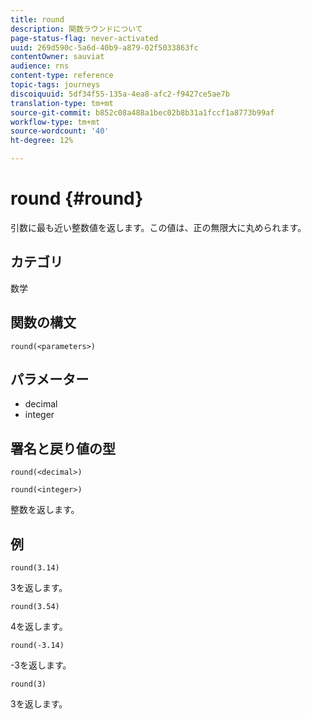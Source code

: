 ```yaml
---
title: round
description: 関数ラウンドについて
page-status-flag: never-activated
uuid: 269d590c-5a6d-40b9-a879-02f5033863fc
contentOwner: sauviat
audience: rns
content-type: reference
topic-tags: journeys
discoiquuid: 5df34f55-135a-4ea8-afc2-f9427ce5ae7b
translation-type: tm+mt
source-git-commit: b852c08a488a1bec02b8b31a1fccf1a8773b99af
workflow-type: tm+mt
source-wordcount: '40'
ht-degree: 12%

---
```



# round {#round}

引数に最も近い整数値を返します。この値は、正の無限大に丸められます。

## カテゴリ

数学

## 関数の構文

`round(<parameters>)`

## パラメーター

* decimal
* integer

## 署名と戻り値の型

`round(<decimal>)`

`round(<integer>)`

整数を返します。

## 例

`round(3.14)`

3を返します。

`round(3.54)`

4を返します。

`round(-3.14)`

-3を返します。

`round(3)`

3を返します。

